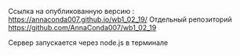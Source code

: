 Ссылка на опубликованную версию : https://annaconda007.github.io/wb1_02_19/
Отдельный репозиторий https://github.com/AnnaConda007/wb1_02_19

Сервер запускается через node.js в терминале
